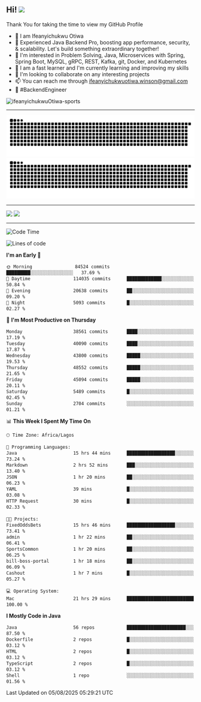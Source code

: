 <!-- BLOG-POST-LIST:START --><!-- BLOG-POST-LIST:END -->

## Hi! <img src="https://media.giphy.com/media/hvRJCLFzcasrR4ia7z/giphy.gif" width="4%"> 

Thank You for taking the time to view my GitHub Profile

- 👋 I am Ifeanyichukwu Otiwa
- 🚀 Experienced Java Backend Pro, boosting app performance, security, & scalability. Let's build something extraordinary together!
- 👀 I'm interested in Problem Solving, Java, Microservices with Spring, Spring Boot, MySQL, gRPC, REST, Kafka, git, Docker, and Kubernetes
- 🌱 I am a fast learner and I'm currently learning and improving my skills
- 💞️ I'm looking to collaborate on any interesting projects
- 📫 You can reach me through ifeanyichukwuotiwa.winson@gmail.com
- 🚀 #BackendEngineer

<p align="left" marginTop="10px"> <img src="https://komarev.com/ghpvc/?username=ifeanyichukwuOtiwa-sports&label=Profile%20views&color=0e75b6&style=for-the-badge" alt="ifeanyichukwuOtiwa-sports" /> </p>

***

<!--🐍📈SNAKEGRAPH / 🌐WEBSITE: https://github.com/Platane/snk -->
![github contribution grid snake animation](https://raw.githubusercontent.com/ifeanyichukwuOtiwa-sports/ifeanyichukwuOtiwa-sports/output/github-contribution-grid-snake-dark.svg#gh-dark-mode-only)![github contribution grid snake animation](https://raw.githubusercontent.com/ifeanyichukwuOtiwa-sports/ifeanyichukwuOtiwa-sports/output/github-contribution-grid-snake.svg#gh-light-mode-only)

***

<p float="left">
  <img float="left" src="https://github-readme-stats.vercel.app/api?username=ifeanyichukwuOtiwa-sports&count_private=true&include_all_commits=true&theme=react&show_icons=true" />
  <img float="right" src="https://github-readme-stats.vercel.app/api/top-langs/?username=ifeanyichukwuOtiwa-sports&layout=compact&show_icons=true&theme=react" /> 
</p>

***



<!--START_SECTION:waka-->
![Code Time](http://img.shields.io/badge/Code%20Time-4%2C037%20hrs%2011%20mins-blue)

![Lines of code](https://img.shields.io/badge/From%20Hello%20World%20I%27ve%20Written-61.6%20million%20lines%20of%20code-blue)

**I'm an Early 🐤** 

```text
🌞 Morning                84524 commits       █████████░░░░░░░░░░░░░░░░   37.69 % 
🌆 Daytime                114035 commits      █████████████░░░░░░░░░░░░   50.84 % 
🌃 Evening                20638 commits       ██░░░░░░░░░░░░░░░░░░░░░░░   09.20 % 
🌙 Night                  5093 commits        █░░░░░░░░░░░░░░░░░░░░░░░░   02.27 % 
```
📅 **I'm Most Productive on Thursday** 

```text
Monday                   38561 commits       ████░░░░░░░░░░░░░░░░░░░░░   17.19 % 
Tuesday                  40090 commits       ████░░░░░░░░░░░░░░░░░░░░░   17.87 % 
Wednesday                43800 commits       █████░░░░░░░░░░░░░░░░░░░░   19.53 % 
Thursday                 48552 commits       █████░░░░░░░░░░░░░░░░░░░░   21.65 % 
Friday                   45094 commits       █████░░░░░░░░░░░░░░░░░░░░   20.11 % 
Saturday                 5489 commits        █░░░░░░░░░░░░░░░░░░░░░░░░   02.45 % 
Sunday                   2704 commits        ░░░░░░░░░░░░░░░░░░░░░░░░░   01.21 % 
```


📊 **This Week I Spent My Time On** 

```text
🕑︎ Time Zone: Africa/Lagos

💬 Programming Languages: 
Java                     15 hrs 44 mins      ██████████████████░░░░░░░   73.24 % 
Markdown                 2 hrs 52 mins       ███░░░░░░░░░░░░░░░░░░░░░░   13.40 % 
JSON                     1 hr 20 mins        ██░░░░░░░░░░░░░░░░░░░░░░░   06.23 % 
YAML                     39 mins             █░░░░░░░░░░░░░░░░░░░░░░░░   03.08 % 
HTTP Request             30 mins             █░░░░░░░░░░░░░░░░░░░░░░░░   02.33 % 

🐱‍💻 Projects: 
FixedOddsBets            15 hrs 46 mins      ██████████████████░░░░░░░   73.41 % 
admin                    1 hr 22 mins        ██░░░░░░░░░░░░░░░░░░░░░░░   06.41 % 
SportsCommon             1 hr 20 mins        ██░░░░░░░░░░░░░░░░░░░░░░░   06.25 % 
bill-boss-portal         1 hr 18 mins        ██░░░░░░░░░░░░░░░░░░░░░░░   06.09 % 
Cashout                  1 hr 7 mins         █░░░░░░░░░░░░░░░░░░░░░░░░   05.27 % 

💻 Operating System: 
Mac                      21 hrs 29 mins      █████████████████████████   100.00 % 
```

**I Mostly Code in Java** 

```text
Java                     56 repos            ██████████████████████░░░   87.50 % 
Dockerfile               2 repos             █░░░░░░░░░░░░░░░░░░░░░░░░   03.12 % 
HTML                     2 repos             █░░░░░░░░░░░░░░░░░░░░░░░░   03.12 % 
TypeScript               2 repos             █░░░░░░░░░░░░░░░░░░░░░░░░   03.12 % 
Shell                    1 repo              ░░░░░░░░░░░░░░░░░░░░░░░░░   01.56 % 
```




 Last Updated on 05/08/2025 05:29:21 UTC
<!--END_SECTION:waka-->

<!--
<p align="center">
![trophy](https://github-profile-trophy.vercel.app/?username=ifeanyichukwuOtiwa-sports&theme=onedark) (https://github.com/ryo-ma/github-profile-trophy)
</p>
-->

<!---
ifeanyi-otiwa/ifeanyi-otiwa is a ✨ special ✨ repository because its `README.md` (this file) appears on your GitHub profile.
You can click the Preview link to take a look at your changes.
--->
